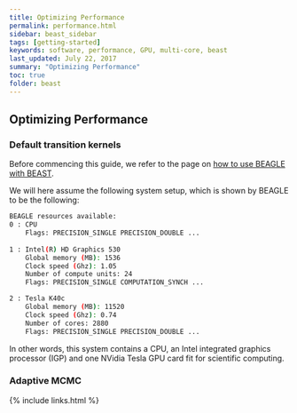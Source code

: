 ```yaml
---
title: Optimizing Performance
permalink: performance.html
sidebar: beast_sidebar
tags: [getting-started]
keywords: software, performance, GPU, multi-core, beast
last_updated: July 22, 2017
summary: "Optimizing Performance"
toc: true
folder: beast
---
```


## Optimizing Performance

### Default transition kernels

Before commencing this guide, we refer to the page on [how to use BEAGLE with BEAST](beagle.html).

We will here assume the following system setup, which is shown by BEAGLE to be the following: 

```bash
BEAGLE resources available:
0 : CPU
    Flags: PRECISION_SINGLE PRECISION_DOUBLE ...
    
1 : Intel(R) HD Graphics 530
    Global memory (MB): 1536
    Clock speed (Ghz): 1.05
    Number of compute units: 24
    Flags: PRECISION_SINGLE COMPUTATION_SYNCH ...

2 : Tesla K40c
    Global memory (MB): 11520
    Clock speed (Ghz): 0.74
    Number of cores: 2880
    Flags: PRECISION_SINGLE PRECISION_DOUBLE ...
```

In other words, this system contains a CPU, an Intel integrated graphics processor (IGP) and one NVidia Tesla GPU card fit for scientific computing. 




### Adaptive MCMC

{% include links.html %}